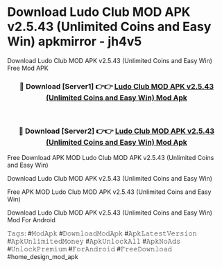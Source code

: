 # Download Ludo Club MOD APK v2.5.43 (Unlimited Coins and Easy Win) apkmirror - jh4v5
Download Ludo Club MOD APK v2.5.43 (Unlimited Coins and Easy Win) Free Mod APK

<div align="center">
<h3>🔴 Download [Server1] 👉👉 <a href="https://apk-comot.site?title=Ludo_Club_MOD_APK_v2.5.43_(Unlimited_Coins_and_Easy_Win)">Ludo Club MOD APK v2.5.43 (Unlimited Coins and Easy Win) Mod Apk</a></h3><br>

<h3>🔴 Download [Server2] 👉👉 <a href="https://apk-comot.site?title=Ludo_Club_MOD_APK_v2.5.43_(Unlimited_Coins_and_Easy_Win)">Ludo Club MOD APK v2.5.43 (Unlimited Coins and Easy Win) Mod Apk</a></h3>
</div>


Free Download APK MOD Ludo Club MOD APK v2.5.43 (Unlimited Coins and Easy Win)

Download Ludo Club MOD APK v2.5.43 (Unlimited Coins and Easy Win) 

Free APK MOD Ludo Club MOD APK v2.5.43 (Unlimited Coins and Easy Win) 

Download Ludo Club MOD APK v2.5.43 (Unlimited Coins and Easy Win) Mod For Android

𝚃𝚊𝚐𝚜: #𝙼𝚘𝚍𝙰𝚙𝚔 #𝙳𝚘𝚠𝚗𝚕𝚘𝚊𝚍𝙼𝚘𝚍𝙰𝚙𝚔 #𝙰𝚙𝚔𝙻𝚊𝚝𝚎𝚜𝚝𝚅𝚎𝚛𝚜𝚒𝚘𝚗 #𝙰𝚙𝚔𝚄𝚗𝚕𝚒𝚖𝚒𝚝𝚎𝚍𝙼𝚘𝚗𝚎𝚢 #𝙰𝚙𝚔𝚄𝚗𝚕𝚘𝚌𝚔𝙰𝚕𝚕 #𝙰𝚙𝚔𝙽𝚘𝙰𝚍𝚜 #𝚄𝚗𝚕𝚘𝚌𝚔𝙿𝚛𝚎𝚖𝚒𝚞𝚖 #𝙵𝚘𝚛𝙰𝚗𝚍𝚛𝚘𝚒𝚍 #𝙵𝚛𝚎𝚎𝙳𝚘𝚠𝚗𝚕𝚘𝚊𝚍 #home_design_mod_apk